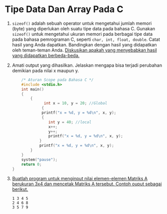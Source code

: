 # Tipe Data Dan Array Pada C

1.  `sizeof()` adalah sebuah operator untuk mengetahui jumlah memori (byte) yang diperlukan oleh suatu tipe data pada bahasa C. Gunakan `sizeof()` untuk mengetahui ukuran memori pada berbagai tipe data pada bahasa pemrograman C, seperti `char, int, float, double`. Catat hasil yang Anda dapatkan. Bandingkan dengan hasil yang didapatkan oleh teman-teman Anda. [Diskusikan apakah yang menyebabkan hasil yang didapatkan berbeda-beda.](https://www.tutorialspoint.com/sizeof-operator-in-c)
2. Amati output yang dihasilkan. Jelaskan mengapa bisa terjadi perubahan demikian pada
nilai x maupun y.
    ```c
        /* Aturan Scope pada Bahasa C */
        #include <stdio.h>
        int main()
        {
            {
                  int x = 10, y = 20; //Global
                 {
                 printf("x = %d, y = %d\n", x, y);
                 {
                    int y = 40; //local
                    x++;
                    y++;
                    printf("x = %d, y = %d\n", x, y);
                }
                printf("x = %d, y = %d\n", x, y);
            }
        }
        system("pause");
        return 0;
    }
    ```

3.  [Buatlah program untuk menginput nilai elemen-elemen Matriks A berukuran 3x4 dan mencetak Matriks A tersebut. Contoh ouput sebagai berikut.](penugasan3.c)
    ```
    1 3 4 5
    2 4 6 8
    3 5 7 9
    ```
